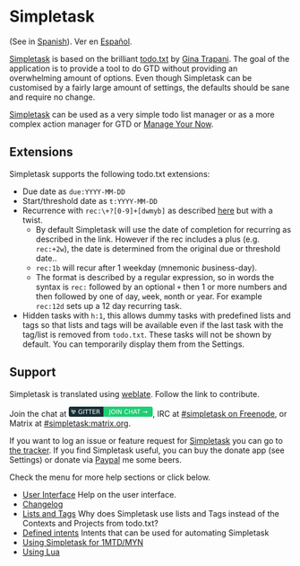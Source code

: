 Simpletask
==========
(See in [Spanish](./index.es.md)). Ver en [Español](./index.es.md).

[Simpletask](https://github.com/mpcjanssen/simpletask-android) is based on the brilliant [todo.txt](http://todotxt.com) by [Gina Trapani](http://ginatrapani.org/). The goal of the application is to provide a tool to do GTD without providing an overwhelming amount of options. Even though Simpletask can be customised by a fairly large amount of settings, the defaults should be sane and require no change.

[Simpletask](https://github.com/mpcjanssen/simpletask-android) can be used as a very simple todo list manager or as a more complex action manager for GTD or [Manage Your Now](./MYN.en.md).

Extensions
----------

Simpletask supports the following todo.txt extensions:

-   Due date as `due:YYYY-MM-DD`
-   Start/threshold date as `t:YYYY-MM-DD`
-   Recurrence with `rec:\+?[0-9]+[dwmyb]` as described [here](https://github.com/bram85/topydo/wiki/Recurrence) but with a twist.
    - By default Simpletask will use the date of completion for recurring as described in the link. However if the rec includes a plus (e.g. `rec:+2w`), the date is determined from the original due or threshold date..
    - `rec:1b` will recur after 1 weekday (mnemonic *b*usiness-day). 
    - The format is described by a regular expression, so in words the syntax is `rec:` followed by an optional `+` then 1 or more numbers and then followed by one of `d`ay, `w`eek, `m`onth or `y`ear. For example `rec:12d` sets up a 12 day recurring task.
- Hidden tasks with `h:1`, this allows dummy tasks with predefined lists and tags so that lists and tags will be available even if the last task with the tag/list is removed from `todo.txt`. These tasks will not be shown by default. You can temporarily display them from the Settings.

Support
-------

Simpletask is translated using [weblate](https://hosted.weblate.org/engage/simpletask/). Follow the link to contribute.

Join the chat at [![Gitter](images/gitter.png)](https://gitter.im/mpcjanssen/simpletask-android), IRC at [#simpletask on Freenode](https://webchat.freenode.net/?channels=simpletask), or Matrix at [#simpletask:matrix.org](https://matrix.to/#/#simpletask:matrix.org).

If you want to log an issue or feature request for [Simpletask](https://github.com/mpcjanssen/simpletask-android/) you can go to [the tracker](https://github.com/mpcjanssen/simpletask-android/issues). If you find Simpletask useful, you can buy the donate app (see Settings) or donate via [Paypal](https://www.paypal.com/cgi-bin/webscr?cmd=_donations&business=mpc%2ejanssen%40gmail%2ecom&lc=NL&item_name=mpcjanssen%2enl&item_number=Simpletask&currency_code=EUR&bn=PP%2dDonationsBF%3abtn_donateCC_LG%2egif%3aNonHosted) me some beers.

Check the menu for more help sections or click below.

- [User Interface](./ui.en.md) Help on the user interface.
- [Changelog](./changelog.en.md)
- [Lists and Tags](./listsandtags.en.md) Why does Simpletask use lists and Tags instead of the Contexts and Projects from todo.txt?
- [Defined intents](./intents.en.md) Intents that can be used for automating Simpletask
- [Using Simpletask for 1MTD/MYN](./MYN.en.md)
- [Using Lua](./script.en.md)


